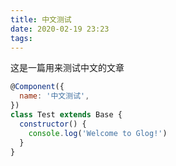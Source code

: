 ```yaml
---
title: 中文测试
date: 2020-02-19 23:23
tags:
---
```


这是一篇用来测试中文的文章

<!-- block -->

```javascript
@Component({
  name: '中文测试',
})
class Test extends Base {
  constructor() {
    console.log('Welcome to Glog!')
  }
}
```
